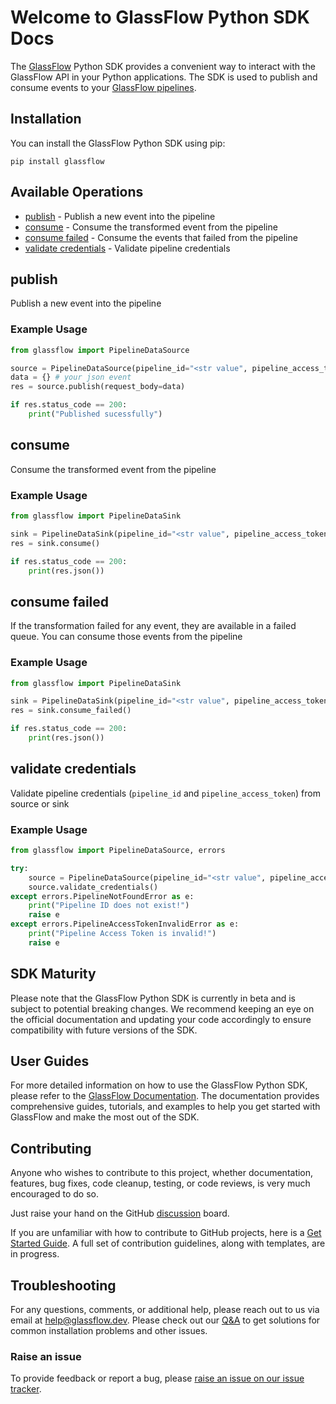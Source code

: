 # Welcome to GlassFlow Python SDK Docs

The [GlassFlow](https://www.glassflow.dev/) Python SDK provides a convenient way to interact with the GlassFlow API in your Python applications. The SDK is used to publish and consume events to your [GlassFlow pipelines](https://learn.glassflow.dev/docs/concepts/pipeline-configuration).


## Installation

You can install the GlassFlow Python SDK using pip:

```shell
pip install glassflow
```

## Available Operations

* [publish](#publish) - Publish a new event into the pipeline
* [consume](#consume) - Consume the transformed event from the pipeline
* [consume failed](#consume-failed) - Consume the events that failed from the pipeline
* [validate credentials](#validate-credentials) - Validate pipeline credentials


## publish

Publish a new event into the pipeline

### Example Usage

```python
from glassflow import PipelineDataSource

source = PipelineDataSource(pipeline_id="<str value", pipeline_access_token="<str token>")
data = {} # your json event
res = source.publish(request_body=data)

if res.status_code == 200:
    print("Published sucessfully")
```



## consume

Consume the transformed event from the pipeline

### Example Usage

```python
from glassflow import PipelineDataSink

sink = PipelineDataSink(pipeline_id="<str value", pipeline_access_token="<str value>")
res = sink.consume()

if res.status_code == 200:
    print(res.json())
```


## consume failed

If the transformation failed for any event, they are available in a failed queue. You can consume those events from the pipeline

### Example Usage

```python
from glassflow import PipelineDataSink

sink = PipelineDataSink(pipeline_id="<str value", pipeline_access_token="<str value>")
res = sink.consume_failed()

if res.status_code == 200:
    print(res.json())
```

## validate credentials

Validate pipeline credentials (`pipeline_id` and `pipeline_access_token`) from source or sink

### Example Usage

```python
from glassflow import PipelineDataSource, errors

try:
    source = PipelineDataSource(pipeline_id="<str value", pipeline_access_token="<str value>")
    source.validate_credentials()
except errors.PipelineNotFoundError as e:
    print("Pipeline ID does not exist!")
    raise e
except errors.PipelineAccessTokenInvalidError as e:
    print("Pipeline Access Token is invalid!")
    raise e
```

## SDK Maturity

Please note that the GlassFlow Python SDK is currently in beta and is subject to potential breaking changes. We recommend keeping an eye on the official documentation and updating your code accordingly to ensure compatibility with future versions of the SDK.


## User Guides

For more detailed information on how to use the GlassFlow Python SDK, please refer to the [GlassFlow Documentation](https://learn.glassflow.dev). The documentation provides comprehensive guides, tutorials, and examples to help you get started with GlassFlow and make the most out of the SDK.

## Contributing

Anyone who wishes to contribute to this project, whether documentation, features, bug fixes, code cleanup, testing, or code reviews, is very much encouraged to do so.

Just raise your hand on the GitHub [discussion](https://github.com/glassflow/glassflow-python-sdk/discussions) board.

If you are unfamiliar with how to contribute to GitHub projects, here is a [Get Started Guide](https://docs.github.com/en/get-started/quickstart/contributing-to-projects). A full set of contribution guidelines, along with templates, are in progress.

## Troubleshooting

For any questions, comments, or additional help, please reach out to us via email at [help@glassflow.dev](mailto:help@glassflow.dev).
Please check out our [Q&A](https://github.com/glassflow/glassflow-python-sdk/discussions/categories/q-a) to get solutions for common installation problems and other issues.

### Raise an issue

To provide feedback or report a bug, please [raise an issue on our issue tracker](https://github.com/glassflow/glassflow-python-sdk/issues).
